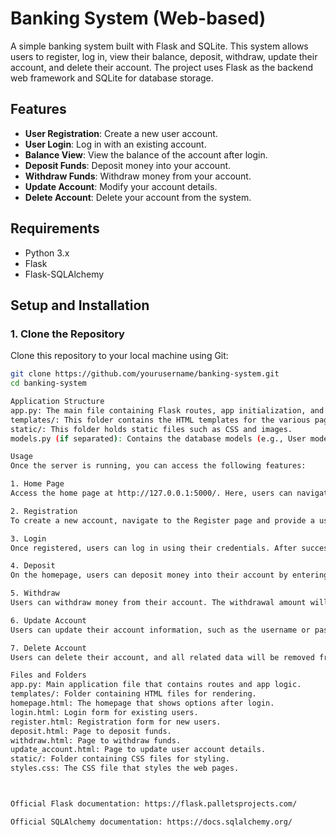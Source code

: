 # Banking System (Web-based)

A simple banking system built with Flask and SQLite. This system allows users to register, log in, view their balance, deposit, withdraw, update their account, and delete their account. The project uses Flask as the backend web framework and SQLite for database storage.

## Features

- **User Registration**: Create a new user account.
- **User Login**: Log in with an existing account.
- **Balance View**: View the balance of the account after login.
- **Deposit Funds**: Deposit money into your account.
- **Withdraw Funds**: Withdraw money from your account.
- **Update Account**: Modify your account details.
- **Delete Account**: Delete your account from the system.

## Requirements

- Python 3.x
- Flask
- Flask-SQLAlchemy

## Setup and Installation

### 1. Clone the Repository

Clone this repository to your local machine using Git:

```bash
git clone https://github.com/yourusername/banking-system.git
cd banking-system

Application Structure
app.py: The main file containing Flask routes, app initialization, and logic.
templates/: This folder contains the HTML templates for the various pages (homepage, login, register, etc.).
static/: This folder holds static files such as CSS and images.
models.py (if separated): Contains the database models (e.g., User model).

Usage
Once the server is running, you can access the following features:

1. Home Page
Access the home page at http://127.0.0.1:5000/. Here, users can navigate to the login and registration pages.

2. Registration
To create a new account, navigate to the Register page and provide a username and password. If the username already exists, an error will be displayed.

3. Login
Once registered, users can log in using their credentials. After successful login, they will be redirected to the homepage and can access their balance.

4. Deposit
On the homepage, users can deposit money into their account by entering an amount. The balance will be updated after the deposit.

5. Withdraw
Users can withdraw money from their account. The withdrawal amount will be deducted from their balance.

6. Update Account
Users can update their account information, such as the username or password.

7. Delete Account
Users can delete their account, and all related data will be removed from the system.

Files and Folders
app.py: Main application file that contains routes and app logic.
templates/: Folder containing HTML files for rendering.
homepage.html: The homepage that shows options after login.
login.html: Login form for existing users.
register.html: Registration form for new users.
deposit.html: Page to deposit funds.
withdraw.html: Page to withdraw funds.
update_account.html: Page to update user account details.
static/: Folder containing CSS files for styling.
styles.css: The CSS file that styles the web pages.



Official Flask documentation: https://flask.palletsprojects.com/

Official SQLAlchemy documentation: https://docs.sqlalchemy.org/